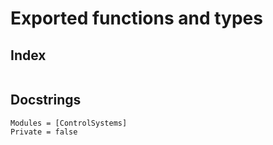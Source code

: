 # Exported functions and types
## Index

```@index
```

## Docstrings

```@autodocs
Modules = [ControlSystems]
Private = false
```